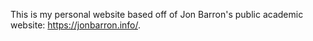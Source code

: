 This is my personal website based off of Jon Barron's public academic website: https://jonbarron.info/.